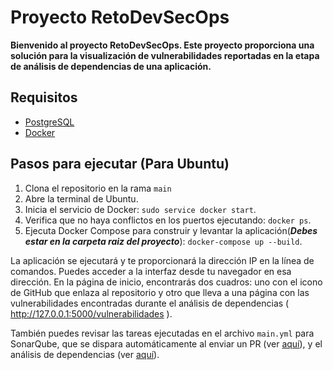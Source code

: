 # Proyecto RetoDevSecOps

****Bienvenido al proyecto RetoDevSecOps. Este proyecto proporciona una solución para la visualización de vulnerabilidades reportadas en la etapa de análisis de dependencias de una aplicación.****

## Requisitos

- [PostgreSQL](https://www.postgresql.org/download/)
- [Docker](https://www.docker.com/get-started)

## Pasos para ejecutar (Para Ubuntu)
1. Clona el repositorio en  la rama `main`
2. Abre la terminal de Ubuntu.
3. Inicia el servicio de Docker: `sudo service docker start`.
4. Verifica que no haya conflictos en los puertos ejecutando: `docker ps`.
5. Ejecuta Docker Compose para construir y levantar la aplicación(**_Debes estar en la carpeta raiz del proyecto_**): `docker-compose up --build`.

La aplicación se ejecutará y te proporcionará la dirección IP en la línea de comandos. Puedes acceder a la interfaz desde tu navegador en esa dirección. En la página de inicio, encontrarás dos cuadros: uno con el icono de GitHub que enlaza al repositorio y otro que lleva a una página con las vulnerabilidades encontradas durante el análisis de dependencias ( http://127.0.0.1:5000/vulnerabilidades ).

También puedes revisar las tareas ejecutadas en el archivo `main.yml` para SonarQube, que se dispara automáticamente al enviar un PR (ver [aquí](https://github.com/sebastianyacup/RetoDevSecOps/actions/workflows/main.yml)), y el análisis de dependencias (ver [aquí](https://github.com/sebastianyacup/RetoDevSecOps/actions/workflows/analisis-dependencias.yml)).

